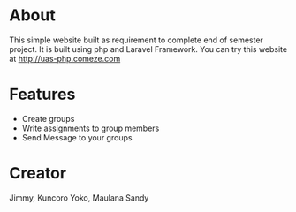 # About
This simple website built as requirement to complete end of semester project. It is built using php and Laravel Framework.
You can try this website at http://uas-php.comeze.com
# Features
- Create groups
- Write assignments to group members
- Send Message to your groups
# Creator
Jimmy, Kuncoro Yoko, Maulana Sandy
